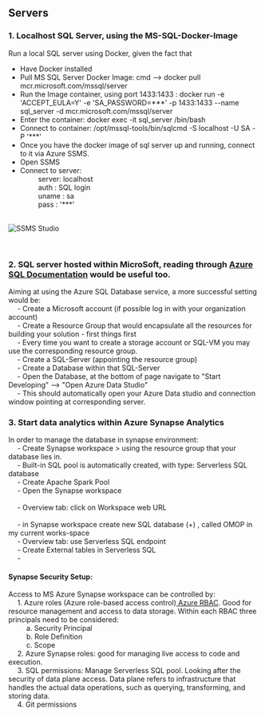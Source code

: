 ## Servers 
### 1. Localhost SQL Server, using the MS-SQL-Docker-Image  

Run a local SQL server using Docker, given the fact that 
- Have Docker installed
- Pull MS SQL Server Docker Image: cmd --> docker pull mcr.microsoft.com/mssql/server 
- Run the Image container, using port 1433:1433 : 
    docker run -e 'ACCEPT_EULA=Y' -e 'SA_PASSWORD=***' -p 1433:1433 --name sql_server -d mcr.microsoft.com/mssql/server
- Enter the container: docker exec -it sql_server /bin/bash
- Connect to container: /opt/mssql-tools/bin/sqlcmd -S localhost -U SA -P '***'
- Once you have the docker image of sql server up and running, connect to it via Azure SSMS. 
- Open SSMS
- Connect to server:<br/> &emsp; &emsp; server: localhost 
                       <br/> &emsp; &emsp; auth  : SQL login 
                       <br/> &emsp; &emsp; uname : sa
                       <br/> &emsp; &emsp; pass  : '***'

<br/>![SSMS Studio](images/localhost_docker.png)

<br/>


### 2. SQL server hosted within MicroSoft, reading through <a href="https://docs.readme.com/main/docs/linking-to-pages#:~:text=To%20link%20inline%2C%20type%20the,within%20parentheses%2C%20(y)%20." target="_blank">Azure SQL Documentation</a> would be useful too.  
Aiming at using the Azure SQL Database service, a more successful setting would be:
   <br/> &emsp; - Create a Microsoft account (if possible log in with your organization account) 
   <br/> &emsp; - Create a Resource Group that would encapsulate all the resources for building your solution - first things first 
   <br/> &emsp; - Every time you want to create a storage account or SQL-VM you may use the corresponding resource group. 
   <br/> &emsp; - Create a SQL-Server (appointing the resource group)
   <br/> &emsp; - Create a Database within that SQL-Server
   <br/> &emsp; - Open the Database, at the bottom of page navigate to "Start Developing" --> "Open Azure Data Studio"
   <br/> &emsp; - This should automatically open your Azure Data studio and connection window pointing at corresponding server.  
    




### 3. Start data analytics within Azure Synapse Analytics
In order to manage the database in synapse environment:
    <br/> &emsp; - Create Synapse workspace > using the resource group that your database lies in. 
    <br/> &emsp; - Built-in SQL pool is automatically created, with type: Serverless SQL database
    <br/> &emsp; - Create Apache Spark Pool 
    <br/> &emsp; - Open the Synapse workspace  
    <br/> &emsp; - Overview tab: click on Workspace web URL  
    <br/> &emsp; - in Synapse workspace create new SQL database (+) , called OMOP in my current works-space
    <br/> &emsp; - Overview tab: use Serverless SQL endpoint 
    <br/> &emsp; - Create External tables in Serverless SQL 
    <br/> &emsp; - 

#### Synapse Security Setup:
Access to MS Azure Synapse workspace can be controlled by: 
<br/> &emsp; 1. Azure roles (Azure role-based access control)<a href="https://learn.microsoft.com/en-us/azure/role-based-access-control/overview"> Azure RBAC</a>. Good for resource management and access to data storage. Within each RBAC three principals need to be considered:
<br/> &emsp; &emsp; a.  Security Principal 
<br/> &emsp; &emsp; b.  Role Definition
<br/> &emsp; &emsp; c.  Scope
<br/> &emsp; 2. Azure Synapse roles: good for managing live access to code and execution. 
<br/> &emsp; 3. SQL permissions: Manage Serverless SQL pool. Looking after the security of data plane access. Data plane refers to infrastructure that handles the actual data operations, such as querying, transforming, and storing data. 
<br/> &emsp; 4. Git permissions


